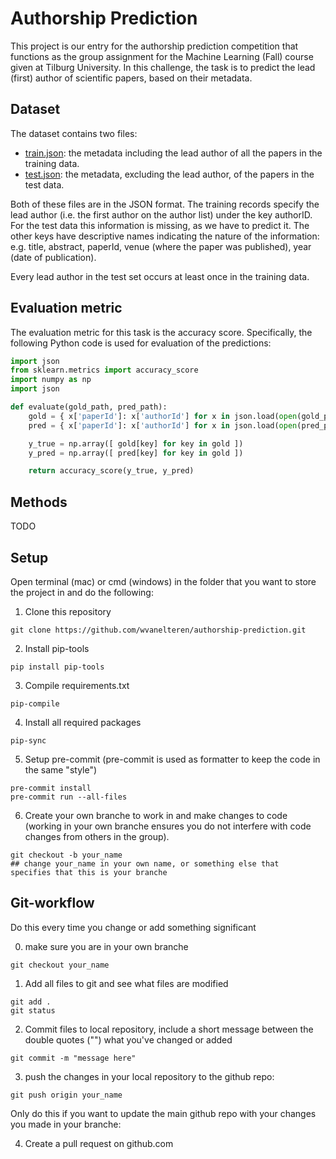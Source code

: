 # Authorship Prediction

This project is our entry for the authorship prediction competition that functions as the group assignment for the Machine Learning (Fall) course given at Tilburg University. In this challenge, the task is to predict the lead (first) author of scientific papers, based on their metadata.

## Dataset

The dataset contains two files:
* [train.json](./train.json): the metadata including the lead author of all the papers in the training data.
* [test.json](./test.json): the metadata, excluding the lead author, of the papers in the test data.

Both of these files are in the JSON format. The training records specify the lead author (i.e. the first author on the author list) under the key authorID. For the test data this information is missing, as we have to predict it. The other keys have descriptive names indicating the nature of the information: e.g. title, abstract, paperId, venue (where the paper was published), year (date of publication).

Every lead author in the test set occurs at least once in the training data.

## Evaluation metric

The evaluation metric for this task is the accuracy score. Specifically, the following Python code is used for evaluation of the predictions:

```python
import json
from sklearn.metrics import accuracy_score
import numpy as np
import json

def evaluate(gold_path, pred_path):
    gold = { x['paperId']: x['authorId'] for x in json.load(open(gold_path)) }
    pred = { x['paperId']: x['authorId'] for x in json.load(open(pred_path)) }

    y_true = np.array([ gold[key] for key in gold ])
    y_pred = np.array([ pred[key] for key in gold ])

    return accuracy_score(y_true, y_pred)
```

## Methods

TODO

## Setup

Open terminal (mac) or cmd (windows) in the folder that you want to store the project in and do the following:

1. Clone this repository
```console
git clone https://github.com/wvanelteren/authorship-prediction.git
```

2. Install pip-tools
```console
pip install pip-tools
```

3. Compile requirements.txt
```console
pip-compile
```

4. Install all required packages
```console
pip-sync
```

5. Setup pre-commit (pre-commit is used as formatter to keep the code in the same "style")
```console
pre-commit install
pre-commit run --all-files
```

6. Create your own branche to work in and make changes to code (working in your own branche ensures you do not interfere with code changes from others in the group).
```console
git checkout -b your_name
## change your_name in your own name, or something else that  specifies that this is your branche
```

## Git-workflow

Do this every time you change or add something significant

0. make sure you are in your own branche
```console
git checkout your_name
```

1. Add all files to git and see what files are modified

```console
git add .
git status
```

2. Commit files to local repository, include a short message between the double quotes ("") what you've changed or added

```console
git commit -m "message here"
```

3. push the changes in your local repository to the github repo:

```console
git push origin your_name
```

<p> Only do this if you want to update the main github repo with your changes you made in your branche:</p>

4. Create a pull request on github.com
